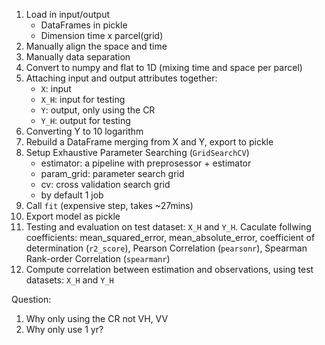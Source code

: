 1. Load in input/output
    - DataFrames in pickle
    - Dimension time x parcel(grid)
2. Manually align the space and time
3. Manually data separation
4. Convert to numpy and flat to 1D (mixing time and space per parcel)
5. Attaching input and output attributes together:
    - `X`: input
    - `X_H`: input for testing
    - `Y`: output, only using the CR
    - `Y_H`: output for testing
6. Converting Y to 10 logarithm 
7. Rebuild a DataFrame merging from X and Y, export to pickle 
8. Setup Exhaustive Parameter Searching (`GridSearchCV`)
    - estimator: a pipeline with preprosessor + estimator
    - param_grid: parameter search grid
    - cv: cross validation search grid
    - by default 1 job
9. Call `fit` (expensive step, takes ~27mins)
10. Export model as pickle
11. Testing and evaluation on test dataset: `X_H` and `Y_H`. Caculate follwing coefficients:
    mean_squared_error, mean_absolute_error, coefficient of determination (`r2_score`), Pearson Correlation (`pearsonr`), Spearman Rank-order Correlation (`spearmanr`)
12. Compute correlation between estimation and observations, using test datasets: `X_H` and `Y_H`

Question:
1. Why only using the CR not VH, VV
2. Why only use 1 yr?
